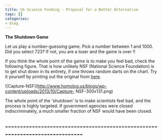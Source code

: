 ```yaml
---
title: US Science Funding - Proposal for a Better Alternative
tags: []
categories:
- blog
---
```

**The Shutdown Game**
<!--more-->

Let us play a number-guessing game. Pick a number between 1 and 1000. Did you
select 723? If not, you are a loser and the game is over !!

If you think the whole point of the game is to make you feel bad, check the
following figure. That is how unlikely NSF (National Science Foundation) is to
get shut down in its entirety, if one throws random darts on the chart. Try it
yourself by printing out the original from
[here](http://labs.enigma.io/shutdown2013/).

![Capture-NSF](http://www.homolog.us/blogs/wp-content/uploads/2013/10/Capture-
NSF-300x131.png)

The whole point of the 'shutdown' is to make scientists feel bad, and the
process is highly targeted. If government agencies were closed
indiscriminately, a much smaller fraction of NSF would have been closed.

\-----------------------------------------------------------------------------
-----
